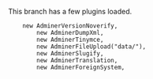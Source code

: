
This branch has a few plugins loaded.

```
	new AdminerVersionNoverify,
		new AdminerDumpXml,
		new AdminerTinymce,
		new AdminerFileUpload("data/"),
		new AdminerSlugify,
		new AdminerTranslation,
		new AdminerForeignSystem,

```
